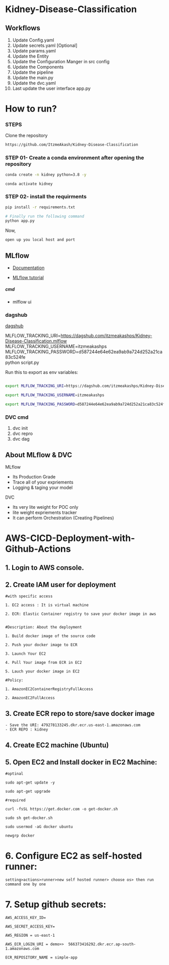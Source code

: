 # Kidney-Disease-Classification


## Workflows

1. Update Config.yaml
2. Update secrets.yaml [Optional]
3. Update params.yaml
4. Update the Entity
5. Update the Configuration Manger in src config
6. Update the Components
7. Update the pipeline
8. Update the main.py
9. Update the dvc.yaml
10. Last update the user interface app.py

# How to run?

### STEPS


Clone the repository

```bash
https://github.com/ItzmeAkash/Kidney-Disease-Classification
```

### STEP 01- Create a conda environment after opening the repository

```bash
conda create -n kidney python=3.8 -y
```

```bash
conda activate kidney
```


### STEP 02- install the requirments

```bash
pip install -r requirements.txt
```


```bash
# Finally run the following command
python app.py
```

Now,
```bash
open up you local host and port
```






## MLflow

- [Documentation](https://mlflow.org/docs/latest/index.html)

- [MLflow tutorial](https://youtu.be/qdcHHrsXA48?si=bD5vDS60akNphkem)

##### cmd
- mlflow ui

### dagshub
[dagshub](https://dagshub.com/)

MLFLOW_TRACKING_URI=https://dagshub.com/itzmeakashps/Kidney-Disease-Classification.mlflow \
MLFLOW_TRACKING_USERNAME=itzmeakashps \
MLFLOW_TRACKING_PASSWORD=d587244e64e62ea9ab9a724d252a21ca83c524fe \
python script.py

Run this to export as env variables:

```bash

export MLFLOW_TRACKING_URI=https://dagshub.com/itzmeakashps/Kidney-Disease-Classification.mlflow \

export MLFLOW_TRACKING_USERNAME=itzmeakashps 

export MLFLOW_TRACKING_PASSWORD=d587244e64e62ea9ab9a724d252a21ca83c524fe

```

### DVC cmd


1. dvc init
2. dvc repro
3. dvc dag



## About MLflow & DVC

MLflow

 - Its Production Grade
 - Trace all of your expriements
 - Logging & taging your model


DVC 

 - Its very lite weight for POC only
 - lite weight expriements tracker
 - It can perform Orchestration (Creating Pipelines)



# AWS-CICD-Deployment-with-Github-Actions

## 1. Login to AWS console.

## 2. Create IAM user for deployment

	#with specific access

	1. EC2 access : It is virtual machine

	2. ECR: Elastic Container registry to save your docker image in aws


	#Description: About the deployment

	1. Build docker image of the source code

	2. Push your docker image to ECR

	3. Launch Your EC2 

	4. Pull Your image from ECR in EC2

	5. Lauch your docker image in EC2

	#Policy:

	1. AmazonEC2ContainerRegistryFullAccess

	2. AmazonEC2FullAccess

	
## 3. Create ECR repo to store/save docker image
    - Save the URI: 479278133245.dkr.ecr.us-east-1.amazonaws.com
    - ECR REPO : kidney

	
## 4. Create EC2 machine (Ubuntu) 

## 5. Open EC2 and Install docker in EC2 Machine:
	
	
	#optinal

	sudo apt-get update -y

	sudo apt-get upgrade
	
	#required

	curl -fsSL https://get.docker.com -o get-docker.sh

	sudo sh get-docker.sh

	sudo usermod -aG docker ubuntu

	newgrp docker
	
# 6. Configure EC2 as self-hosted runner:
    setting>actions>runner>new self hosted runner> choose os> then run command one by one


# 7. Setup github secrets:

    AWS_ACCESS_KEY_ID=

    AWS_SECRET_ACCESS_KEY=

    AWS_REGION = us-east-1

    AWS_ECR_LOGIN_URI = demo>>  566373416292.dkr.ecr.ap-south-1.amazonaws.com

    ECR_REPOSITORY_NAME = simple-app

